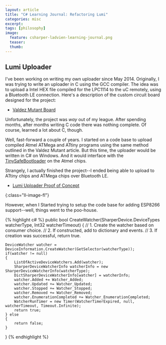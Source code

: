 ```yaml
---
layout: article
title: "C# Learning Journal: Refactoring Lumi"
categories: misc
excerpt:
tags: [philosophy]
image:
  feature: csharper-ladvien-learning-journal.png
  teaser:
  thumb:
---
```


## Lumi Uploader

I've been working on writing my own uploader since May 2014.  Originally, I was trying to write an uploader in C using the GCC compiler.  The idea was to upload a Intel HEX file compiled for the LPC1114 to the uC remotely, using a Bluetooth LE connection.  Here's a description of the custom circuit board designed for the project:

* [Valdez Mutant Board](http://ladvien.github.io/robots/valdez-mutant-board/)

Unfortunately, the project was _way_ out of my league.  After spending months, after months writing C code there was nothing complete.  Of course, learned a lot about C, though.

Well, fast-forward a couple of years.  I started on a code base to upload compiled Atmel ATMega and ATtiny programs using the same method outlined in the Valdez Mutant article.  But this time, the uploader would be written in C# on Windows.  And it would interface with the [TinySafeBootloader](http://ladvien.github.io/robots/tsb/) on the Atmel chips.

Strangely, I actually finished the project--I ended being able to upload to ATtiny chips and ATMega chips over Bluetooth LE.

* [Lumi Uploader Proof of Concept](https://www.youtube.com/watch?v=mLfFbrijakc)

[](http://ladvien.github.io/images/pooh.png){:class="ll-image-fl"}

However, when I Started trying to setup the code base for adding ESP8266 support--well, things went to the poo-house.




{% highlight c# %}
public bool CreateWatcher(SharperDevice.DeviceTypes watcherType, Int32 watcherTimeout)
{
    // 1. Create the watcher based on consumer choice.
    // 2. If constructed, add to dictionary and events.
    // 3. If creation was successful, return true.

    DeviceWatcher watcher = DeviceInformation.CreateWatcher(GetSelector(watcherType));
    if(watcher != null)
    {
        ListOfActiveDeviceWatchers.Add(watcher);
        SharperDeviceWatcherInfo watcherInfo = new SharperDeviceWatcherInfo(watcherType);
        DictSharperDeviceWatcherInfo[watcher] = watcherInfo;
        watcher.Added += Watcher_Added;
        watcher.Updated += Watcher_Updated;
        watcher.Stopped += Watcher_Stopped;
        watcher.Removed += Watcher_Removed;
        watcher.EnumerationCompleted += Watcher_EnumerationCompleted;
        WatcherRunTimer = new Timer(WatcherTimerExpired, null, watcherTimeout, Timeout.Infinite);
        return true;
    } else
    {
        return false;
    }
}
{% endhighlight %}
